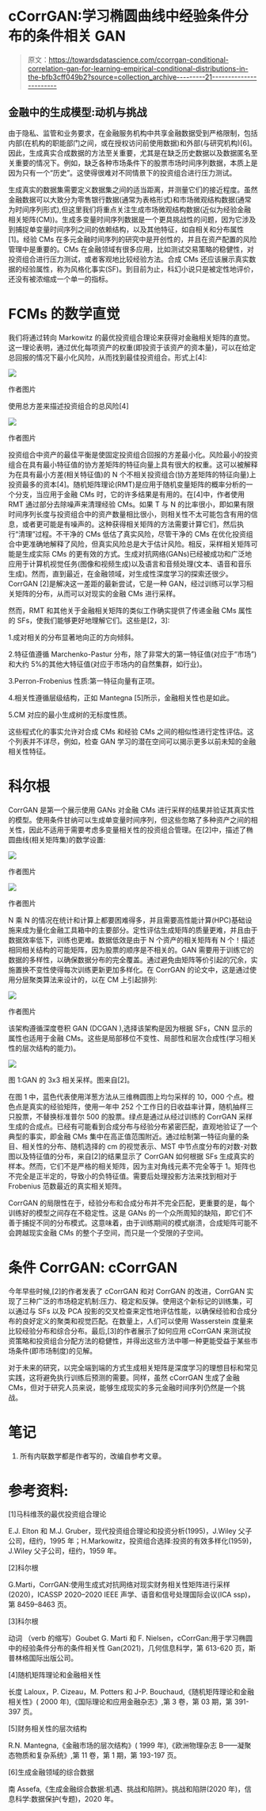 # cCorrGAN:学习椭圆曲线中经验条件分布的条件相关 GAN

> 原文：<https://towardsdatascience.com/ccorrgan-conditional-correlation-gan-for-learning-empirical-conditional-distributions-in-the-bfb3cff049b2?source=collection_archive---------21----------------------->

## 金融中的生成模型:动机与挑战

由于隐私、监管和业务要求，在金融服务机构中共享金融数据受到严格限制，包括内部(在机构的职能部门之间，或在授权访问前使用数据)和外部(与研究机构)[6]。因此，生成真实合成数据的方法至关重要，尤其是在缺乏历史数据以及数据匿名至关重要的情况下。例如，缺乏各种市场条件下的股票市场时间序列数据，本质上是因为只有一个“历史”。这使得很难对不同情景下的投资组合进行压力测试。

生成真实的数据集需要定义数据集之间的适当距离，并测量它们的接近程度。虽然金融数据可以大致分为零售银行数据(通常为表格形式)和市场微观结构数据(通常为时间序列形式),但这里我们将重点关注生成市场微观结构数据(近似为经验金融相关矩阵(CM))。生成多变量时间序列数据是一个更具挑战性的问题，因为它涉及到捕捉单变量时间序列之间的依赖结构，以及其他特征，如自相关和分布属性[1]。经验 CMs 在多元金融时间序列的研究中是开创性的，并且在资产配置的风险管理中是重要的。CMs 在金融领域有很多应用，比如测试交易策略的稳健性，对投资组合进行压力测试，或者客观地比较经验方法。合成 CMs 还应该展示真实数据的经验属性，称为风格化事实(SF)。到目前为止，科幻小说只是被定性地评价，还没有被浓缩成一个单一的指标。

# FCMs 的数学直觉

我们将通过转向 Markowitz 的最优投资组合理论来获得对金融相关矩阵的直觉。这一理论表明，通过优化每项资产的权重(即投资于该资产的资本量)，可以在给定总回报的情况下最小化风险，从而找到最佳投资组合。形式上[4]:

![](img/b3051eccbcd9957f750651f5becc1002.png)

作者图片

使用总方差来描述投资组合的总风险[4]

![](img/07668f9b84e4b207a4d08aa5c866d419.png)

作者图片

投资组合中资产的最佳平衡是使固定投资组合回报的方差最小化。风险最小的投资组合在具有最小特征值的协方差矩阵的特征向量上具有很大的权重。这可以被解释为在具有最小方差(相关特征值)的 N 个不相关投资组合(协方差矩阵的特征向量)上投资最多的资本[4]。随机矩阵理论(RMT)是应用于随机变量矩阵的概率分析的一个分支，当应用于金融 CMs 时，它的许多结果是有用的。在[4]中，作者使用 RMT 通过部分去除噪声来清理经验 CMs。如果 T 与 N 的比率很小，即如果有限时间序列长度与投资组合中的资产数量相比很小，则相关性不太可能包含有用的信息，或者更可能是有噪声的。这种获得相关矩阵的方法需要计算它们，然后执行“清理”过程。不干净的 CMs 低估了真实风险，尽管干净的 CMs 在优化投资组合中更准确地解释了风险，但真实风险总是大于估计风险。相反，采样相关矩阵可能是生成实际 CMs 的更有效的方式。生成对抗网络(GANs)已经被成功和广泛地应用于计算机视觉任务(图像和视频生成)以及语言和音频处理(文本、语音和音乐生成)。然而，直到最近，在金融领域，对生成性深度学习的探索还很少。CorrGAN [2]是解决这一差距的最新尝试，它是一种 GAN，经过训练可以学习相关矩阵的分布，从而可以对现实的金融 CMs 进行采样。

然而，RMT 和其他关于金融相关矩阵的类似工作确实提供了传递金融 CMs 属性的 SFs，使我们能够更好地理解它们。这些是[2，3]:

1.成对相关的分布显著地向正的方向倾斜。

2.特征值遵循 Marchenko-Pastur 分布，除了非常大的第一特征值(对应于“市场”)和大约 5%的其他大特征值(对应于市场内的自然集群，如行业)。

3.Perron-Frobenius 性质:第一特征向量有正项。

4.相关性遵循层级结构，正如 Mantegna [5]所示，金融相关性也是如此。

5.CM 对应的最小生成树的无标度性质。

这些程式化的事实允许对合成 CMs 和经验 CMs 之间的相似性进行定性评估。这个列表并不详尽，例如，检查 GAN 学习的潜在空间可以揭示更多以前未知的金融相关性特征。

# 科尔根

CorrGAN 是第一个展示使用 GANs 对金融 CMs 进行采样的结果并验证其真实性的模型。使用条件甘纳可以生成单变量时间序列，但这些忽略了多种资产之间的相关性，因此不适用于需要考虑多变量相关性的投资组合管理。在[2]中，描述了椭圆曲线(相关矩阵集)的数学设置:

![](img/38e2aebf9e0080274b4187fa4d5d5dd7.png)

作者图片

![](img/4e8df6419437ff0e9793f458cd7beb33.png)

作者图片

N 乘 N 的情况在统计和计算上都要困难得多，并且需要高性能计算(HPC)基础设施来成为量化金融工具箱中的主要部分。定性评估生成矩阵的质量更难，并且由于数据效率低下，训练也更难。数据低效是由于 N 个资产的相关矩阵有 N 个！描述相同相关结构的可能矩阵，因为股票的顺序是不相关的。GAN 需要用于训练它的数据的多样性，以确保数据分布的完全覆盖。通过避免由矩阵等价引起的冗余，实施置换不变性使得每次训练更新更加多样化。在 CorrGAN 的论文中，这是通过使用分层聚类算法来设计的，以在 CM 上引起排列:

![](img/32bbf605b4780d6cfc18650ada7dadfa.png)

作者图片

该架构遵循深度卷积 GAN (DCGAN ),选择该架构是因为根据 SFs，CNN 显示的属性也适用于金融 CMs。这些是局部移位不变性、局部性和层次合成性(学习相关性的层次结构的能力)。

![](img/88d58c6d6cec4dfa17e655c646788a8a.png)

图 1:GAN 的 3x3 相关采样。图来自[2]。

在图 1 中，蓝色代表使用洋葱方法从三维椭圆图上均匀采样的 10，000 个点。橙色点是真实的经验矩阵，使用一年中 252 个工作日的日收益率计算，随机抽样三只股票，不替换标准普尔 500 的股票。绿点是通过从经过训练的 CorrGAN 采样生成的合成点。已经有可能看到合成分布与经验分布紧密匹配，直观地验证了一个典型的事实，即金融 CMs 集中在高正值范围附近。通过绘制第一特征向量的条目、相关性的分布、随机选择的 cm 的视觉表示、MST 中节点度分布的对数-对数图以及特征值的分布，来自[2]的结果显示了 CorrGAN 如何根据 SFs 生成真实的样本。然而，它们不是严格的相关矩阵，因为主对角线元素不完全等于 1。矩阵也不完全是正半定的，导致小的负特征值。需要后处理投影方法来找到相对于 Frobenius 范数最近的真实相关矩阵。

CorrGAN 的局限性在于，经验分布和合成分布并不完全匹配，更重要的是，每个训练好的模型之间存在不稳定性。这是 GANs 的一个众所周知的缺陷，即它们不善于捕捉不同的分布模式。这意味着，由于训练期间的模式崩溃，合成矩阵可能不会跨越现实金融 CMs 的整个子空间，而只是一个受限的子空间。

# 条件 CorrGAN: cCorrGAN

今年早些时候,[2]的作者发表了 cCorrGAN 和对 CorrGAN 的改进，CorrGAN 实现了三种广泛的市场稳定机制:压力、稳定和反弹。使用这个新标记的训练集，可以通过与 SFs 以及 PCA 投影的交叉检查来定性地评估性能，以确保经验和合成分布的良好定义的聚类和视觉匹配。在数量上，人们可以使用 Wasserstein 度量来比较经验分布和综合分布。最后,[3]的作者展示了如何应用 cCorrGAN 来测试投资策略和投资组合分配方法的稳健性，并得出这些方法中哪一种更能受益于某些市场条件(即市场制度)的见解。

对于未来的研究，以完全端到端的方式生成相关矩阵是深度学习的理想目标和常见实践，这将避免执行训练后预测的需要。同样，虽然 cCorrGAN 生成了金融 CMs，但对于研究人员来说，能够生成现实的多元金融时间序列仍然是一个挑战。

# 笔记

1.  所有内联数学都是作者写的，改编自参考文章。

# 参考资料:

[1]马科维茨的最优投资组合理论

E.J. Elton 和 M.J. Gruber，现代投资组合理论和投资分析(1995)，J.Wiley 父子公司，纽约，1995 年；H.Markowitz，投资组合选择:投资的有效多样化(1959)，J.Wiley 父子公司，纽约，1959 年。

[2]科尔根

G.Marti，CorrGAN:使用生成式对抗网络对现实财务相关性矩阵进行采样(2020)，ICASSP 2020–2020 IEEE 声学、语音和信号处理国际会议(ICA ssp)，第 8459–8463 页。

[3]科尔根

动词 （verb 的缩写）Goubet G. Marti 和 F. Nielsen，cCorrGan:用于学习椭圆中的经验条件分布的条件相关性 Gan(2021)，几何信息科学，第 613-620 页，斯普林格国际出版公司。

[4]随机矩阵理论和金融相关性

长度 Laloux，P. Cizeau，M. Potters 和 J-P. Bouchaud,《随机矩阵理论和金融相关性》( 2000 年),《国际理论和应用金融杂志》,第 3 卷，第 03 期，第 391-397 页。

[5]财务相关性的层次结构

R.N. Mantegna,《金融市场的层次结构》( 1999 年),《欧洲物理杂志 B——凝聚态物质和复杂系统》,第 11 卷，第 1 期，第 193-197 页。

[6]生成金融领域的综合数据

南 Assefa,《生成金融综合数据:机遇、挑战和陷阱》。挑战和陷阱(2020 年)，信息科学:数据保护(专题)，2020 年。